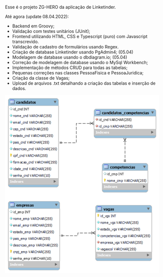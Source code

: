 Esse é o projeto ZG-HERO da aplicação de Linketinder.

Até agora (update 08.04.2022):
- Backend em Groovy;
- Validação com testes unitários (JUnit);
- Frontend utilizando HTML, CSS e Typescript (puro) com Javascript transcrevido.
- Validação de cadastro de formulários usando Regex.
- Criação de database Linketinder usando PgAdmin4; (05.04)
- Modelagem de database usando o dbdiagram.io; (05.04)
- Correção de modelagem de database usando o MySql Workbench;
- Implementação de métodos CRUD para todas as tabelas;
- Pequenas correções nas classes PessoaFisica e PessoaJuridica;
- Criação da classe de Vagas;
- Upload de arquivos .txt detalhando a criação das tabelas e inserção de dados.

![imagem de modelagem do banco de dados](Database/modelo_db_v2.png)
